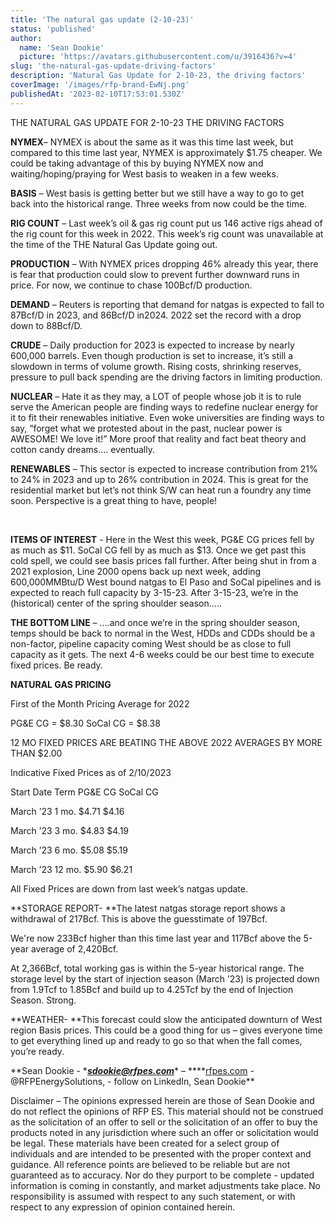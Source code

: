 ```yaml
---
title: 'The natural gas update (2-10-23)'
status: 'published'
author:
  name: 'Sean Dookie'
  picture: 'https://avatars.githubusercontent.com/u/3916436?v=4'
slug: 'the-natural-gas-update-driving-factors'
description: 'Natural Gas Update for 2-10-23, the driving factors'
coverImage: '/images/rfp-brand-EwNj.png'
publishedAt: '2023-02-10T17:53:01.530Z'
---
```


THE NATURAL GAS UPDATE FOR 2-10-23 THE DRIVING FACTORS

**NYMEX**– NYMEX is about the same as it was this time last week, but compared to this time last year, NYMEX is approximately $1.75 cheaper. We could be taking advantage of this by buying NYMEX now and waiting/hoping/praying for West basis to weaken in a few weeks.

**BASIS** – West basis is getting better but we still have a way to go to get back into the historical range. Three weeks from now could be the time.

**RIG COUNT** – Last week’s oil & gas rig count put us 146 active rigs ahead of the rig count for this week in 2022. This week’s rig count was unavailable at the time of the THE Natural Gas Update going out.

**PRODUCTION** – With NYMEX prices dropping 46% already this year, there is fear that production could slow to prevent further downward runs in price. For now, we continue to chase 100Bcf/D production.

**DEMAND** – Reuters is reporting that demand for natgas is expected to fall to 87Bcf/D in 2023, and 86Bcf/D in2024. 2022 set the record with a drop down to 88Bcf/D.

**CRUDE** – Daily production for 2023 is expected to increase by nearly 600,000 barrels. Even though production is set to increase, it’s still a slowdown in terms of volume growth. Rising costs, shrinking reserves, pressure to pull back spending are the driving factors in limiting production.

**NUCLEAR** – Hate it as they may, a LOT of people whose job it is to rule serve the American people are finding ways to redefine nuclear energy for it to fit their renewables initiative. Even woke universities are finding ways to say, “forget what we protested about in the past, nuclear power is AWESOME! We love it!” More proof that reality and fact beat theory and cotton candy dreams…. eventually.

**RENEWABLES** – This sector is expected to increase contribution from 21% to 24% in 2023 and up to 26% contribution in 2024. This is great for the residential market but let’s not think S/W can heat run a foundry any time soon. Perspective is a great thing to have, people!<br>

<br>

**ITEMS OF INTEREST** \- Here in the West this week, PG&E CG prices fell by as much as $11. SoCal CG fell by as much as $13. Once we get past this cold spell, we could see basis prices fall further. After being shut in from a 2021 explosion, Line 2000 opens back up next week, adding 600,000MMBtu/D West bound natgas to El Paso and SoCal pipelines and is expected to reach full capacity by 3-15-23. After 3-15-23, we’re in the (historical) center of the spring shoulder season…..

**THE BOTTOM LINE** – ….and once we’re in the spring shoulder season, temps should be back to normal in the West, HDDs and CDDs should be a non-factor, pipeline capacity coming West should be as close to full capacity as it gets. The next 4-6 weeks could be our best time to execute fixed prices. Be ready.

**NATURAL GAS PRICING**<br>

First of the Month Pricing Average for 2022

PG&E CG = $8.30 SoCal CG = $8.38

12 MO FIXED PRICES ARE BEATING THE ABOVE 2022 AVERAGES BY MORE THAN $2.00

Indicative Fixed Prices as of 2/10/2023

Start Date Term PG&E CG SoCal CG

March ’23 1 mo. $4.71 $4.16

March ’23 3 mo. $4.83 $4.19

March ’23 6 mo. $5.08 $5.19

March ’23 12 mo. $5.90 $6.21

All Fixed Prices are down from last week’s natgas update.

\*\*STORAGE REPORT- \*\*The latest natgas storage report shows a withdrawal of 217Bcf. This is above the guesstimate of 197Bcf.

We're now 233Bcf higher than this time last year and 117Bcf above the 5-year average of 2,420Bcf.

At 2,366Bcf, total working gas is within the 5-year historical range. The storage level by the start of injection season (March ’23) is projected down from 1.9Tcf to 1.85Bcf and build up to 4.25Tcf by the end of Injection Season. Strong.

\*\*WEATHER- \*\*This forecast could slow the anticipated downturn of West region Basis prices. This could be a good thing for us – gives everyone time to get everything lined up and ready to go so that when the fall comes, you’re ready.

\*\*Sean Dookie - \**[**sdookie@rfpes.com**](mailto:sdookie@rfpes.com)*\* – ****[rfpes.com](http://rfpes.com) \- @RFPEnergySolutions, - follow on LinkedIn, Sean Dookie\*\*

Disclaimer – The opinions expressed herein are those of Sean Dookie and do not reflect the opinions of RFP ES. This material should not be construed as the solicitation of an offer to sell or the solicitation of an offer to buy the products noted in any jurisdiction where such an offer or solicitation would be legal. These materials have been created for a select group of individuals and are intended to be presented with the proper context and guidance. All reference points are believed to be reliable but are not guaranteed as to accuracy. Nor do they purport to be complete - updated information is coming in constantly, and market adjustments take place. No responsibility is assumed with respect to any such statement, or with respect to any expression of opinion contained herein.

